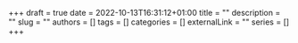 +++ 
draft = true
date = 2022-10-13T16:31:12+01:00
title = ""
description = ""
slug = ""
authors = []
tags = []
categories = []
externalLink = ""
series = []
+++
